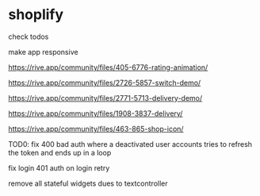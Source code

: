 # shoplify

check todos

make app responsive


https://rive.app/community/files/405-6776-rating-animation/

https://rive.app/community/files/2726-5857-switch-demo/

https://rive.app/community/files/2771-5713-delivery-demo/

https://rive.app/community/files/1908-3837-delivery/

https://rive.app/community/files/463-865-shop-icon/

TOD0: fix 400 bad auth where a deactivated user accounts tries to refresh the token and ends up in a loop


fix login 401 auth on login retry

remove all stateful widgets dues to textcontroller
